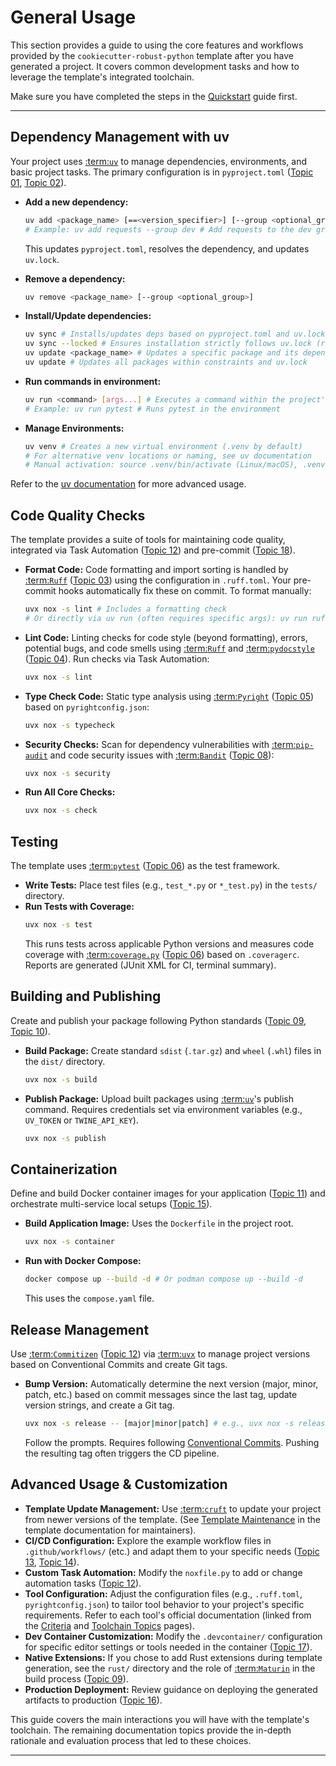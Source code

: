 # General Usage

This section provides a guide to using the core features and workflows provided by the `cookiecutter-robust-python` template after you have generated a project. It covers common development tasks and how to leverage the template's integrated toolchain.

Make sure you have completed the steps in the [Quickstart](quickstart.md) guide first.

---

## Dependency Management with uv

Your project uses [:term:`uv`](uv-documentation) to manage dependencies, environments, and basic project tasks. The primary configuration is in `pyproject.toml` ([Topic 01](topics/01_project-structure.md), [Topic 02](topics/02_dependency-management.md)).

*   **Add a new dependency:**
    ```bash
    uv add <package_name> [==<version_specifier>] [--group <optional_group>]
    # Example: uv add requests --group dev # Add requests to the dev group
    ```
    This updates `pyproject.toml`, resolves the dependency, and updates `uv.lock`.

*   **Remove a dependency:**
    ```bash
    uv remove <package_name> [--group <optional_group>]
    ```

*   **Install/Update dependencies:**
    ```bash
    uv sync # Installs/updates deps based on pyproject.toml and uv.lock into your .venv
    uv sync --locked # Ensures installation strictly follows uv.lock (recommended in automation)
    uv update <package_name> # Updates a specific package and its dependents within constraints
    uv update # Updates all packages within constraints and uv.lock
    ```

*   **Run commands in environment:**
    ```bash
    uv run <command> [args...] # Executes a command within the project's virtual environment
    # Example: uv run pytest # Runs pytest in the environment
    ```

*   **Manage Environments:**
    ```bash
    uv venv # Creates a new virtual environment (.venv by default)
    # For alternative venv locations or naming, see uv documentation
    # Manual activation: source .venv/bin/activate (Linux/macOS), .venv\Scripts\activate.bat (Windows cmd)
    ```

Refer to the [uv documentation](https://docs.astral.sh/uv/cli/) for more advanced usage.

## Code Quality Checks

The template provides a suite of tools for maintaining code quality, integrated via Task Automation ([Topic 12](topics/12_task-automation.md)) and pre-commit ([Topic 18](topics/18_pre-commit-hooks.md)).

*   **Format Code:** Code formatting and import sorting is handled by [:term:`Ruff`](ruff-documentation) ([Topic 03](topics/03_code-formatting.md)) using the configuration in `.ruff.toml`. Your pre-commit hooks automatically fix these on commit. To format manually:
    ```bash
    uvx nox -s lint # Includes a formatting check
    # Or directly via uv run (often requires specific args): uv run ruff format .
    ```

*   **Lint Code:** Linting checks for code style (beyond formatting), errors, potential bugs, and code smells using [:term:`Ruff`](ruff-documentation) and [:term:`pydocstyle`](pydocstyle-documentation) ([Topic 04](topics/04_code-linting.md)). Run checks via Task Automation:
    ```bash
    uvx nox -s lint
    ```

*   **Type Check Code:** Static type analysis using [:term:`Pyright`](pyright-documentation) ([Topic 05](topics/05_type-checking.md)) based on `pyrightconfig.json`:
    ```bash
    uvx nox -s typecheck
    ```

*   **Security Checks:** Scan for dependency vulnerabilities with [:term:`pip-audit`](pip-audit-documentation) and code security issues with [:term:`Bandit`](bandit-bandit-documentation) ([Topic 08](topics/08_security-checks.md)):
    ```bash
    uvx nox -s security
    ```

*   **Run All Core Checks:**
    ```bash
    uvx nox -s check
    ```

## Testing

The template uses [:term:`pytest`](pytest-pytest-cov-documentation) ([Topic 06](topics/06_testing-coverage.md)) as the test framework.

*   **Write Tests:** Place test files (e.g., `test_*.py` or `*_test.py`) in the `tests/` directory.
*   **Run Tests with Coverage:**
    ```bash
    uvx nox -s test
    ```
    This runs tests across applicable Python versions and measures code coverage with [:term:`coverage.py`](coveragepy-coverage-documentation) ([Topic 06](topics/06_testing-coverage.md)) based on `.coveragerc`. Reports are generated (JUnit XML for CI, terminal summary).

## Building and Publishing

Create and publish your package following Python standards ([Topic 09](topics/09_packaging-build.md), [Topic 10](topics/10_packaging-publish.md)).

*   **Build Package:** Create standard `sdist` (`.tar.gz`) and `wheel` (`.whl`) files in the `dist/` directory.
    ```bash
    uvx nox -s build
    ```
*   **Publish Package:** Upload built packages using [:term:`uv`](uv-documentation)'s publish command. Requires credentials set via environment variables (e.g., `UV_TOKEN` or `TWINE_API_KEY`).
    ```bash
    uvx nox -s publish
    ```

## Containerization

Define and build Docker container images for your application ([Topic 11](topics/11_container-build.md)) and orchestrate multi-service local setups ([Topic 15](topics/15_compose-local.md)).

*   **Build Application Image:** Uses the `Dockerfile` in the project root.
    ```bash
    uvx nox -s container
    ```
*   **Run with Docker Compose:**
    ```bash
    docker compose up --build -d # Or podman compose up --build -d
    ```
    This uses the `compose.yaml` file.

## Release Management

Use [:term:`Commitizen`](commitizen-documentation) ([Topic 12](topics/12_task-automation.md)) via [:term:`uvx`](uv-documentation) to manage project versions based on Conventional Commits and create Git tags.

*   **Bump Version:** Automatically determine the next version (major, minor, patch, etc.) based on commit messages since the last tag, update version strings, and create a Git tag.
    ```bash
    uvx nox -s release -- [major|minor|patch] # e.g., uvx nox -s release -- minor
    ```
    Follow the prompts. Requires following [Conventional Commits](https://www.conventionalcommits.org/en/v1.0.0/). Pushing the resulting tag often triggers the CD pipeline.

## Advanced Usage & Customization

*   **Template Update Management:** Use [:term:`cruft`](cruft-documentation) to update your project from newer versions of the template. (See [Template Maintenance](maintenance.md) in the template documentation for maintainers).
*   **CI/CD Configuration:** Explore the example workflow files in `.github/workflows/` (etc.) and adapt them to your specific needs ([Topic 13](topics/13_ci_orchestration.md), [Topic 14](topics/14_cd_orchestration.md)).
*   **Custom Task Automation:** Modify the `noxfile.py` to add or change automation tasks ([Topic 12](topics/12_task-automation.md)).
*   **Tool Configuration:** Adjust the configuration files (e.g., `.ruff.toml`, `pyrightconfig.json`) to tailor tool behavior to your project's specific requirements. Refer to each tool's official documentation (linked from the [Criteria](criteria.md) and [Toolchain Topics](topics/index.md) pages).
*   **Dev Container Customization:** Modify the `.devcontainer/` configuration for specific editor settings or tools needed in the container ([Topic 17](topics/17_dev-containers.md)).
*   **Native Extensions:** If you chose to add Rust extensions during template generation, see the `rust/` directory and the role of [:term:`Maturin`](maturin-documentation) in the build process ([Topic 09](topics/09_packaging-build.md)).
*   **Production Deployment:** Review guidance on deploying the generated artifacts to production ([Topic 16](topics/16_prod-deploy-guidance.md)).

This guide covers the main interactions you will have with the template's toolchain. The remaining documentation topics provide the in-depth rationale and evaluation process that led to these choices.

---
